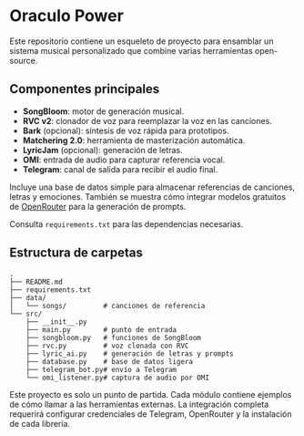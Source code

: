# Oraculo Power

Este repositorio contiene un esqueleto de proyecto para ensamblar un sistema musical personalizado que combine varias herramientas open-source.

## Componentes principales
- **SongBloom**: motor de generación musical.
- **RVC v2**: clonador de voz para reemplazar la voz en las canciones.
- **Bark** (opcional): síntesis de voz rápida para prototipos.
- **Matchering 2.0**: herramienta de masterización automática.
- **LyricJam** (opcional): generación de letras.
- **OMI**: entrada de audio para capturar referencia vocal.
- **Telegram**: canal de salida para recibir el audio final.

Incluye una base de datos simple para almacenar referencias de canciones, letras y emociones. También se muestra cómo integrar modelos gratuitos de [OpenRouter](https://openrouter.ai/models) para la generación de prompts.

Consulta `requirements.txt` para las dependencias necesarias.

## Estructura de carpetas
```
.
├── README.md
├── requirements.txt
├── data/
│   └── songs/         # canciones de referencia
└── src/
    ├── __init__.py
    ├── main.py        # punto de entrada
    ├── songbloom.py   # funciones de SongBloom
    ├── rvc.py         # voz clonada con RVC
    ├── lyric_ai.py    # generación de letras y prompts
    ├── database.py    # base de datos ligera
    ├── telegram_bot.py# envío a Telegram
    └── omi_listener.py# captura de audio por OMI
```

Este proyecto es solo un punto de partida. Cada módulo contiene ejemplos de cómo llamar a las herramientas externas. La integración completa requerirá configurar credenciales de Telegram, OpenRouter y la instalación de cada librería.
